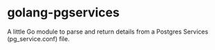 # golang-pgservices
A little Go module to parse and return details from a Postgres Services (pg_service.conf) file.
